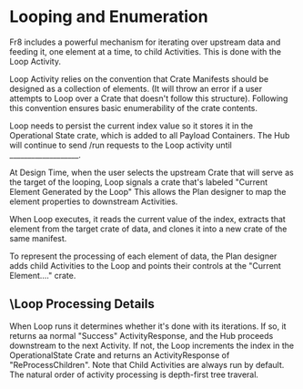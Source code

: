 
Looping and Enumeration
=======================

Fr8 includes a powerful mechanism for iterating over upstream data and feeding it, one element at a time, to child Activities. This is done with the Loop Activity.

Loop Activity relies on the convention that Crate Manifests should be designed as a collection of elements. (It will throw an error if a user attempts to Loop over a Crate that doesn't follow this structure). Following this convention ensures basic enumerability of the crate contents.

Loop needs to persist the current index value so it stores it in the Operational State crate, which is added to all Payload Containers. The Hub will continue to send /run requests to the Loop activity until ___________________.

At Design Time, when the user selects the upstream Crate that will serve as the target of the looping, Loop signals a crate that's labeled "Current Element Generated by the Loop" This allows the Plan designer to map the element properties to downstream Activities.

When Loop executes, it reads the current value of the index, extracts that element from the target crate of data, and clones it into a new crate of the same manifest.

To represent the processing of each element of data, the Plan designer adds child Activities to the Loop and points their controls at the "Current Element...." crate.


\Loop Processing Details
----------------------

When Loop runs it determines whether it's done with its iterations. If so, it returns aa normal "Success" ActivityResponse, and the Hub proceeds downstream to the next Activity. If not, the Loop increments the index in the OperationalState Crate and returns an ActivityResponse of "ReProcessChildren". Note that Child Activities are always run by default. The natural order of activity processing is depth-first tree traveral.
